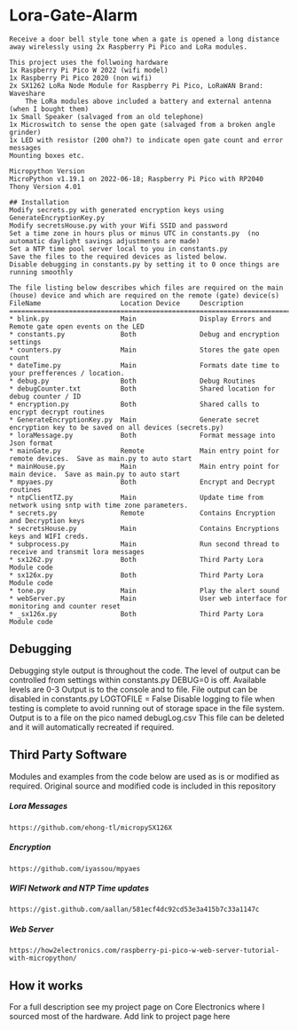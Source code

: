 # Lora-Gate-Alarm
```
Receive a door bell style tone when a gate is opened a long distance away wirelessly using 2x Raspberry Pi Pico and LoRa modules.  

This project uses the follwoing hardware 
1x Raspberry Pi Pico W 2022 (wifi model) 
1x Raspberry Pi Pico 2020 (non wifi)
2x SX1262 LoRa Node Module for Raspberry Pi Pico, LoRaWAN Brand: Waveshare
    The LoRa modules above included a battery and external antenna (when I bought them)
1x Small Speaker (salvaged from an old telephone) 
1x Microswitch to sense the open gate (salvaged from a broken angle grinder)
1x LED with resistor (200 ohm?) to indicate open gate count and error messages
Mounting boxes etc.

Micropython Version
MicroPython v1.19.1 on 2022-06-18; Raspberry Pi Pico with RP2040
Thony Version 4.01

## Installation
Modify secrets.py with generated encryption keys using GenerateEncryptionKey.py
Modify secretsHouse.py with your Wifi SSID and password
Set a time zone in hours plus or minus UTC in constants.py  (no automatic daylight savings adjustments are made)
Set a NTP time pool server local to you in constants.py 
Save the files to the required devices as listed below.
Disable debugging in constants.py by setting it to 0 once things are running smoothly

The file listing below describes which files are required on the main (house) device and which are required on the remote (gate) device(s)
FileName                    Location Device     Description
=============================================================================================
* blink.py                  Main                Display Errors and Remote gate open events on the LED
* constants.py              Both                Debug and encryption settings
* counters.py               Main                Stores the gate open count
* dateTime.py               Main                Formats date time to your prefferences / location.
* debug.py                  Both                Debug Routines
* debugCounter.txt          Both                Shared location for debug counter / ID
* encryption.py             Both                Shared calls to encrypt decrypt routines
* GenerateEncryptionKey.py  Main                Generate secret encryption key to be saved on all devices (secrets.py)
* loraMessage.py            Both                Format message into Json format 
* mainGate.py               Remote              Main entry point for remote devices.  Save as main.py to auto start
* mainHouse.py              Main                Main entry point for main device.  Save as main.py to auto start
* mpyaes.py                 Both                Encrypt and Decrypt routines
* ntpClientTZ.py            Main                Update time from network using sntp with time zone parameters.
* secrets.py                Remote              Contains Encryption and Decryption keys
* secretsHouse.py           Main                Contains Encryptions keys and WIFI creds.
* subprocess.py             Main                Run second thread to receive and transmit lora messages
* sx1262.py                 Both                Third Party Lora Module code 
* sx126x.py                 Both                Third Party Lora Module code
* tone.py                   Main                Play the alert sound
* webServer.py              Main                User web interface for monitoring and counter reset
* _sx126x.py                Both                Third Party Lora Module code

```
## Debugging
Debugging style output is throughout the code.
The level of output can be controlled from settings within constants.py
DEBUG=0 is off.  Available levels are 0-3
Output is to the console and to file.  File output can be disabled in constants.py
LOGTOFILE = False
Disable logging to file when testing is complete to avoid running out of storage space in the file system.
Output is to a file on the pico named debugLog.csv
This file can be deleted and it will automatically recreated if required.

## Third Party Software 
Modules and examples from the code below are used as is or modified as required.
Original source and modified code is included in this repository

##### Lora Messages
    https://github.com/ehong-tl/micropySX126X

##### Encryption
    https://github.com/iyassou/mpyaes

##### WIFI Network and NTP Time updates
    https://gist.github.com/aallan/581ecf4dc92cd53e3a415b7c33a1147c

##### Web Server 
    https://how2electronics.com/raspberry-pi-pico-w-web-server-tutorial-with-micropython/

## How it works
For a full description see my project page on Core Electronics where I sourced most of the hardware.
<TODO> Add link to project page here
